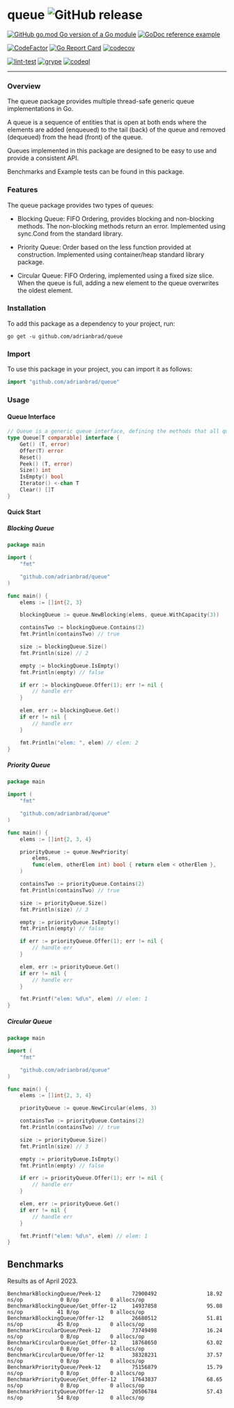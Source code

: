 # queue ![GitHub release](https://img.shields.io/github/v/tag/adrianbrad/queue)

[![GitHub go.mod Go version of a Go module](https://img.shields.io/github/go-mod/go-version/adrianbrad/queue)](https://github.com/adrianbrad/queue)
[![GoDoc reference example](https://img.shields.io/badge/godoc-reference-blue.svg)](https://pkg.go.dev/github.com/adrianbrad/queue)

[![CodeFactor](https://www.codefactor.io/repository/github/adrianbrad/queue/badge)](https://www.codefactor.io/repository/github/adrianbrad/queue)
[![Go Report Card](https://goreportcard.com/badge/github.com/adrianbrad/queue)](https://goreportcard.com/report/github.com/adrianbrad/queue)
[![codecov](https://codecov.io/gh/adrianbrad/queue/branch/main/graph/badge.svg)](https://codecov.io/gh/adrianbrad/queue)

[![lint-test](https://github.com/adrianbrad/queue/actions/workflows/lint-test.yaml/badge.svg)](https://github.com/adrianbrad/queue/actions?query=workflow%3Alint-test)
[![grype](https://github.com/adrianbrad/queue/actions/workflows/grype.yaml/badge.svg)](https://github.com/adrianbrad/queue/actions?query=workflow%3Agrype)
[![codeql](https://github.com/adrianbrad/queue/actions/workflows/codeql.yaml/badge.svg)](https://github.com/adrianbrad/queue/actions?query=workflow%3ACodeQL)

---

### Overview 

The queue package provides multiple thread-safe generic queue implementations in Go.

A queue is a sequence of entities that is open at both ends where the elements are
added (enqueued) to the tail (back) of the queue and removed (dequeued) from the head (front) of the queue.

Queues implemented in this package are designed to be easy to use and provide a consistent API.

Benchmarks and Example tests can be found in this package.

### Features
The queue package provides two types of queues:

- Blocking Queue: FIFO Ordering, provides blocking and non-blocking methods. The non-blocking methods return an error. Implemented using sync.Cond from the standard library.

- Priority Queue: Order based on the less function provided at construction. Implemented using container/heap standard library package.

- Circular Queue: FIFO Ordering, implemented using a fixed size slice. When the queue is full, adding a new element to the queue overwrites the oldest element.

### Installation
To add this package as a dependency to your project, run:

```shell
go get -u github.com/adrianbrad/queue
```

### Import
To use this package in your project, you can import it as follows:

```go
import "github.com/adrianbrad/queue"
```

### Usage


#### Queue Interface

```go
// Queue is a generic queue interface, defining the methods that all queues must implement.
type Queue[T comparable] interface {
	Get() (T, error)
	Offer(T) error
	Reset()
	Peek() (T, error)
	Size() int
	IsEmpty() bool
	Iterator() <-chan T
	Clear() []T
}
```

#### Quick Start

##### Blocking Queue

```go
package main

import (
	"fmt"

	"github.com/adrianbrad/queue"
)

func main() {
	elems := []int{2, 3}

	blockingQueue := queue.NewBlocking(elems, queue.WithCapacity(3))

	containsTwo := blockingQueue.Contains(2)
	fmt.Println(containsTwo) // true

	size := blockingQueue.Size()
	fmt.Println(size) // 2

	empty := blockingQueue.IsEmpty()
	fmt.Println(empty) // false

	if err := blockingQueue.Offer(1); err != nil {
		// handle err
	}

	elem, err := blockingQueue.Get()
	if err != nil {
		// handle err
	}

	fmt.Println("elem: ", elem) // elem: 2
}
```

##### Priority Queue

```go
package main

import (
	"fmt"

	"github.com/adrianbrad/queue"
)

func main() {
	elems := []int{2, 3, 4}

	priorityQueue := queue.NewPriority(
		elems, 
		func(elem, otherElem int) bool { return elem < otherElem },
    )

	containsTwo := priorityQueue.Contains(2)
	fmt.Println(containsTwo) // true

	size := priorityQueue.Size()
	fmt.Println(size) // 3

	empty := priorityQueue.IsEmpty()
	fmt.Println(empty) // false

	if err := priorityQueue.Offer(1); err != nil {
		// handle err
	}

	elem, err := priorityQueue.Get()
	if err != nil {
		// handle err
	}

	fmt.Printf("elem: %d\n", elem) // elem: 1
}
```

##### Circular Queue

```go
package main

import (
	"fmt"

	"github.com/adrianbrad/queue"
)

func main() {
	elems := []int{2, 3, 4}

	priorityQueue := queue.NewCircular(elems, 3)

	containsTwo := priorityQueue.Contains(2)
	fmt.Println(containsTwo) // true

	size := priorityQueue.Size()
	fmt.Println(size) // 3

	empty := priorityQueue.IsEmpty()
	fmt.Println(empty) // false

	if err := priorityQueue.Offer(1); err != nil {
		// handle err
	}

	elem, err := priorityQueue.Get()
	if err != nil {
		// handle err
	}

	fmt.Printf("elem: %d\n", elem) // elem: 1
}
```

## Benchmarks 

Results as of April 2023.

```text
BenchmarkBlockingQueue/Peek-12          72900492                18.92 ns/op            0 B/op          0 allocs/op
BenchmarkBlockingQueue/Get_Offer-12     14937858                95.08 ns/op           41 B/op          0 allocs/op
BenchmarkBlockingQueue/Offer-12         26680512                51.81 ns/op           45 B/op          0 allocs/op
BenchmarkCircularQueue/Peek-12          73749498                16.24 ns/op            0 B/op          0 allocs/op
BenchmarkCircularQueue/Get_Offer-12     18768650                63.02 ns/op            0 B/op          0 allocs/op
BenchmarkCircularQueue/Offer-12         38328231                37.57 ns/op            0 B/op          0 allocs/op
BenchmarkPriorityQueue/Peek-12          75156879                15.79 ns/op            0 B/op          0 allocs/op
BenchmarkPriorityQueue/Get_Offer-12     17643837                68.65 ns/op            0 B/op          0 allocs/op
BenchmarkPriorityQueue/Offer-12         20506784                57.43 ns/op           54 B/op          0 allocs/op
```